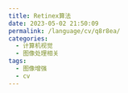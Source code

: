 ```yaml
---
title: Retinex算法
date: 2023-05-02 21:50:09
permalink: /language/cv/q8r8ea/
categories:
  - 计算机视觉
  - 图像处理相关
tags:
  - 图像增强
  - cv
---
```


<!-- more -->


